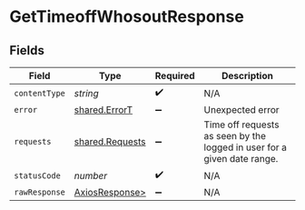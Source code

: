 # GetTimeoffWhosoutResponse


## Fields

| Field                                                                   | Type                                                                    | Required                                                                | Description                                                             |
| ----------------------------------------------------------------------- | ----------------------------------------------------------------------- | ----------------------------------------------------------------------- | ----------------------------------------------------------------------- |
| `contentType`                                                           | *string*                                                                | :heavy_check_mark:                                                      | N/A                                                                     |
| `error`                                                                 | [shared.ErrorT](../../models/shared/errort.md)                          | :heavy_minus_sign:                                                      | Unexpected error                                                        |
| `requests`                                                              | [shared.Requests](../../models/shared/requests.md)                      | :heavy_minus_sign:                                                      | Time off requests as seen by the logged in user for a given date range. |
| `statusCode`                                                            | *number*                                                                | :heavy_check_mark:                                                      | N/A                                                                     |
| `rawResponse`                                                           | [AxiosResponse>](https://axios-http.com/docs/res_schema)                | :heavy_minus_sign:                                                      | N/A                                                                     |